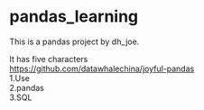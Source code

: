 # pandas_learning
This is a pandas project by dh_joe.

It has five characters  
https://github.com/datawhalechina/joyful-pandas  
1.Use  
2.pandas  
3.SQL  
